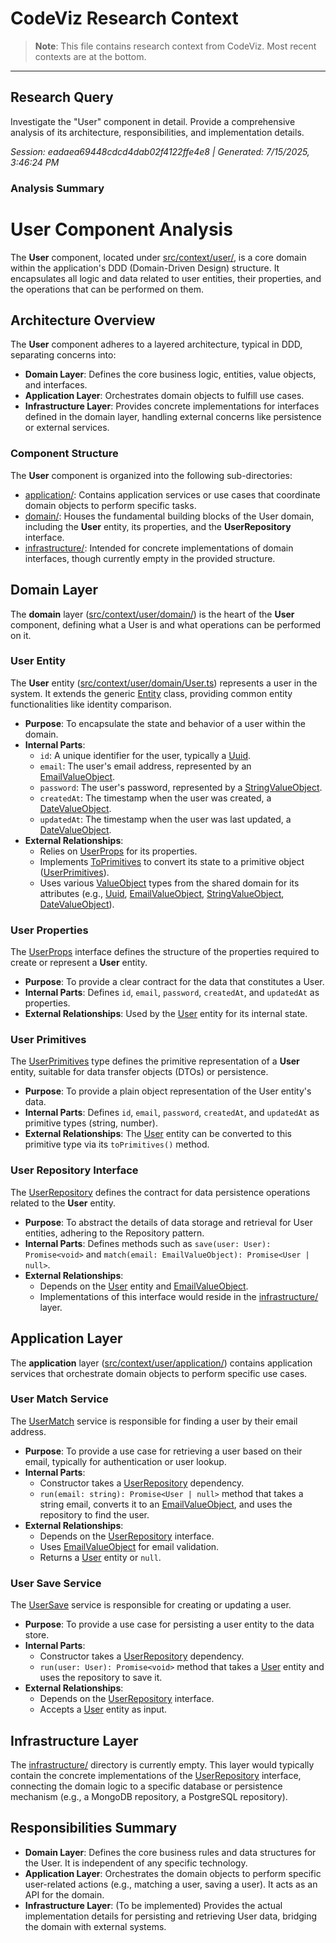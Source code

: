 # CodeViz Research Context

> **Note**: This file contains research context from CodeViz. Most recent contexts are at the bottom.

---

## Research Query

Investigate the "User" component in detail. Provide a comprehensive analysis of its architecture, responsibilities, and implementation details.

*Session: eadaea69448cdcd4dab02f4122ffe4e8 | Generated: 7/15/2025, 3:46:24 PM*

### Analysis Summary

# User Component Analysis

The **User** component, located under [src/context/user/](src/context/user/), is a core domain within the application's DDD (Domain-Driven Design) structure. It encapsulates all logic and data related to user entities, their properties, and the operations that can be performed on them.

## Architecture Overview

The **User** component adheres to a layered architecture, typical in DDD, separating concerns into:
*   **Domain Layer**: Defines the core business logic, entities, value objects, and interfaces.
*   **Application Layer**: Orchestrates domain objects to fulfill use cases.
*   **Infrastructure Layer**: Provides concrete implementations for interfaces defined in the domain layer, handling external concerns like persistence or external services.

### Component Structure

The **User** component is organized into the following sub-directories:
*   [application/](src/context/user/application/): Contains application services or use cases that coordinate domain objects to perform specific tasks.
*   [domain/](src/context/user/domain/): Houses the fundamental building blocks of the User domain, including the **User** entity, its properties, and the **UserRepository** interface.
*   [infrastructure/](src/context/user/infrastructure/): Intended for concrete implementations of domain interfaces, though currently empty in the provided structure.

## Domain Layer

The **domain** layer ([src/context/user/domain/](src/context/user/domain/)) is the heart of the **User** component, defining what a User is and what operations can be performed on it.

### User Entity

The **User** entity ([src/context/user/domain/User.ts](src/context/user/domain/User.ts)) represents a user in the system. It extends the generic [Entity](src/context/shared/domain/Entity.ts) class, providing common entity functionalities like identity comparison.

*   **Purpose**: To encapsulate the state and behavior of a user within the domain.
*   **Internal Parts**:
    *   `id`: A unique identifier for the user, typically a [Uuid](src/context/shared/domain/value-object/uuid/Uuid.ts).
    *   `email`: The user's email address, represented by an [EmailValueObject](src/context/shared/domain/value-object/email/EmailValueObject.ts).
    *   `password`: The user's password, represented by a [StringValueObject](src/context/shared/domain/value-object/string/StringValueObject.ts).
    *   `createdAt`: The timestamp when the user was created, a [DateValueObject](src/context/shared/domain/value-object/date/DateValueObject.ts).
    *   `updatedAt`: The timestamp when the user was last updated, a [DateValueObject](src/context/shared/domain/value-object/date/DateValueObject.ts).
*   **External Relationships**:
    *   Relies on [UserProps](src/context/user/domain/UserProps.ts) for its properties.
    *   Implements [ToPrimitives](src/context/shared/domain/ToPrimitives.ts) to convert its state to a primitive object ([UserPrimitives](src/context/user/domain/UserPrimitives.ts)).
    *   Uses various [ValueObject](src/context/shared/domain/value-object/ValueObject.ts) types from the shared domain for its attributes (e.g., [Uuid](src/context/shared/domain/value-object/uuid/Uuid.ts), [EmailValueObject](src/context/shared/domain/value-object/email/EmailValueObject.ts), [StringValueObject](src/context/shared/domain/value-object/string/StringValueObject.ts), [DateValueObject](src/context/shared/domain/value-object/date/DateValueObject.ts)).

### User Properties

The [UserProps](src/context/user/domain/UserProps.ts) interface defines the structure of the properties required to create or represent a **User** entity.

*   **Purpose**: To provide a clear contract for the data that constitutes a User.
*   **Internal Parts**: Defines `id`, `email`, `password`, `createdAt`, and `updatedAt` as properties.
*   **External Relationships**: Used by the [User](src/context/user/domain/User.ts) entity for its internal state.

### User Primitives

The [UserPrimitives](src/context/user/domain/UserPrimitives.ts) type defines the primitive representation of a **User** entity, suitable for data transfer objects (DTOs) or persistence.

*   **Purpose**: To provide a plain object representation of the User entity's data.
*   **Internal Parts**: Defines `id`, `email`, `password`, `createdAt`, and `updatedAt` as primitive types (string, number).
*   **External Relationships**: The [User](src/context/user/domain/User.ts) entity can be converted to this primitive type via its `toPrimitives()` method.

### User Repository Interface

The [UserRepository](src/context/user/domain/UserRepository.ts) defines the contract for data persistence operations related to the **User** entity.

*   **Purpose**: To abstract the details of data storage and retrieval for User entities, adhering to the Repository pattern.
*   **Internal Parts**: Defines methods such as `save(user: User): Promise<void>` and `match(email: EmailValueObject): Promise<User | null>`.
*   **External Relationships**:
    *   Depends on the [User](src/context/user/domain/User.ts) entity and [EmailValueObject](src/context/shared/domain/value-object/email/EmailValueObject.ts).
    *   Implementations of this interface would reside in the [infrastructure/](src/context/user/infrastructure/) layer.

## Application Layer

The **application** layer ([src/context/user/application/](src/context/user/application/)) contains application services that orchestrate domain objects to perform specific use cases.

### User Match Service

The [UserMatch](src/context/user/application/UserMatch.ts) service is responsible for finding a user by their email address.

*   **Purpose**: To provide a use case for retrieving a user based on their email, typically for authentication or user lookup.
*   **Internal Parts**:
    *   Constructor takes a [UserRepository](src/context/user/domain/UserRepository.ts) dependency.
    *   `run(email: string): Promise<User | null>` method that takes a string email, converts it to an [EmailValueObject](src/context/shared/domain/value-object/email/EmailValueObject.ts), and uses the repository to find the user.
*   **External Relationships**:
    *   Depends on the [UserRepository](src/context/user/domain/UserRepository.ts) interface.
    *   Uses [EmailValueObject](src/context/shared/domain/value-object/email/EmailValueObject.ts) for email validation.
    *   Returns a [User](src/context/user/domain/User.ts) entity or `null`.

### User Save Service

The [UserSave](src/context/user/application/UserSave.ts) service is responsible for creating or updating a user.

*   **Purpose**: To provide a use case for persisting a user entity to the data store.
*   **Internal Parts**:
    *   Constructor takes a [UserRepository](src/context/user/domain/UserRepository.ts) dependency.
    *   `run(user: User): Promise<void>` method that takes a [User](src/context/user/domain/User.ts) entity and uses the repository to save it.
*   **External Relationships**:
    *   Depends on the [UserRepository](src/context/user/domain/UserRepository.ts) interface.
    *   Accepts a [User](src/context/user/domain/User.ts) entity as input.

## Infrastructure Layer

The [infrastructure/](src/context/user/infrastructure/) directory is currently empty. This layer would typically contain the concrete implementations of the [UserRepository](src/context/user/domain/UserRepository.ts) interface, connecting the domain logic to a specific database or persistence mechanism (e.g., a MongoDB repository, a PostgreSQL repository).

## Responsibilities Summary

*   **Domain Layer**: Defines the core business rules and data structures for the User. It is independent of any specific technology.
*   **Application Layer**: Orchestrates the domain objects to perform specific user-related actions (e.g., matching a user, saving a user). It acts as an API for the domain.
*   **Infrastructure Layer**: (To be implemented) Provides the actual implementation details for persisting and retrieving User data, bridging the domain with external systems.

